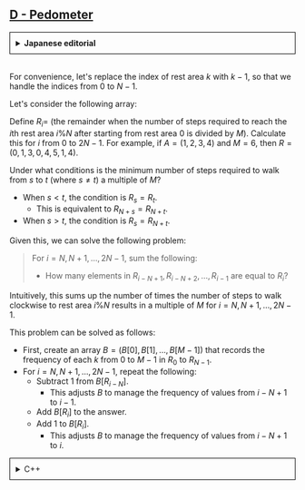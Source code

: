 

## [D - Pedometer](https://atcoder.jp/contests/abc367/tasks/abc367_d)


<details style="border: 1px solid black; padding: 10px;"><summary><b>Japanese editorial</b></summary><br>

便宜上、休憩所 $k$ の番号を $k-1$ に取り換えて、 $0$ から $N-1$ までの番号で取り扱います。

以下のような配列を考えてみましょう。

$R_i = $ ( 休憩所 $0$ から出発して、 $i$ 番目の休憩所として休憩所 $i\%N$ に到着するまでにかかる歩数を $M$ で割った余り ) とします。 これを $i$ が $0$ から $2N-1$ まで計算しておきます。
例えば、 $A=(1,2,3,4),M=6$ とすると $R=(0,1,3,0,4,5,1,4)$ となります。

$s$ から $t$ まで歩く ( $s \ne t$ ) のにかかる最小の歩数が $M$ の倍数であるのはどのような場合でしょうか?

* $s < t$ のとき、 $R_s=R_t$ であることが求める条件です。
  * これは、 $R_{N+s} = R_{N+t}$ と同値です。
* $s > t$ のとき、 $R_s = R_{N+t}$ であることが求める条件です。

これらを踏まえて、以下の問題が解ければよいことになります。

> $i = N, N+1, \dots, 2N-1$ について、以下の答えを足し合わせよ。
>
> * $R_{i−N+1},R_{i−N+2}, \dots ,R_{i−1}$ の中に、 $R_i$ と等しい要素は何個ありますか?

直感的には、休憩所 $i\%N$ へと時計回りに歩いた時、歩数が $M$ の倍数となるものを $i = N, N+1, \dots,2N−1$ について足し合わせています。

この問題は、次のようにして解くことができます。

* まず、 $R_0$ から $R_{N−1}$ において $0$ から $M−1$ までの $k$ の出現頻度を 記録した配列を $B = (B[0],B[1], \cdots ,B[M−1])$ とする。
* $i = N, N+1, \dots, 2N−1$ について以下を繰り返す。
  * $B[R_{i-N}]$ から $1$ 減算する。
    * これにより、現在の $B$ は $i−N+1$ から $i−1$ までの頻度を管理する配列となる。
  * 答えに $B[R_i]$ を加算する。
  * $B[R_i]$ に $1$ 加算する。
    * これにより、現在の $B$ は $i−N+1$ から $i$ までの頻度を管理する配列となる。


</details><br>

For convenience, let's replace the index of rest area $k$ with $k-1$, so that we handle the indices from 0 to $N-1$.

Let's consider the following array:

Define $R_i =$ (the remainder when the number of steps required to reach the $i$th rest area $i \% N$ after starting from rest area 0 is divided by $M$). Calculate this for $i$ from 0 to $2N-1$.
For example, if $A = (1, 2, 3, 4)$ and $M = 6$, then $R = (0, 1, 3, 0, 4, 5, 1, 4)$.

Under what conditions is the minimum number of steps required to walk from $s$ to $t$ (where $s \neq t$) a multiple of $M$?

* When $s < t$, the condition is $R_s = R_t$.
  * This is equivalent to $R_{N+s} = R_{N+t}$.
* When $s > t$, the condition is $R_s = R_{N+t}$.

Given this, we can solve the following problem:

> For $i = N, N+1, \dots, 2N-1$, sum the following:
>
> * How many elements in $R_{i-N+1}, R_{i-N+2}, \dots, R_{i-1}$ are equal to $R_i$?

Intuitively, this sums up the number of times the number of steps to walk clockwise to rest area $i \% N$ results in a multiple of $M$ for $i = N, N+1, \dots, 2N-1$.

This problem can be solved as follows:

* First, create an array $B = (B[0], B[1], \dots, B[M-1])$ that records the frequency of each $k$ from 0 to $M-1$ in $R_0$ to $R_{N-1}$.
* For $i = N, N+1, \dots, 2N-1$, repeat the following:
  * Subtract 1 from $B[R_{i-N}]$.
    * This adjusts $B$ to manage the frequency of values from $i-N+1$ to $i-1$.
  * Add $B[R_i]$ to the answer.
  * Add 1 to $B[R_i]$.
    * This adjusts $B$ to manage the frequency of values from $i-N+1$ to $i$.

<details style="border: 1px solid black; padding: 10px;"><summary>C++</summary>

```cpp
#include<bits/stdc++.h>

using namespace std;

int main(){
  ios::sync_with_stdio(false);
  cin.tie(nullptr);
  int n,m;
  cin >> n >> m;
  vector<int> a(n);
  for(auto &nx : a){cin >> nx;}
  vector<int> r={0};
  for(int i=0;i<2*n;i++){
    r.push_back((r.back()+a[i%n])%m);
  }
  vector<int> b(m,0);
  for(int i=0;i<n;i++){b[r[i]]++;}
  long long res=0;
  for(int i=n;i<2*n;i++){
    b[r[i-n]]--;
    res+=b[r[i]];
    b[r[i]]++;
  }
  cout << res << "\n";
  return 0;
}
```


</details><br>
